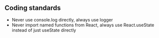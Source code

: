 ## Coding standards


- Never use console.log directly, always use logger
- Never import named functions from React, always use React.useState instead of just useState directly